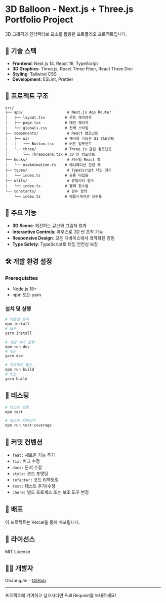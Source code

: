 # 3D Balloon - Next.js + Three.js Portfolio Project

3D 그래픽과 인터랙티브 요소를 활용한 포트폴리오 프로젝트입니다.

## 🚀 기술 스택

- **Frontend**: Next.js 14, React 18, TypeScript
- **3D Graphics**: Three.js, React Three Fiber, React Three Drei
- **Styling**: Tailwind CSS
- **Development**: ESLint, Prettier

## 📁 프로젝트 구조

```
src/
├── app/                    # Next.js App Router
│   ├── layout.tsx         # 루트 레이아웃
│   ├── page.tsx           # 메인 페이지
│   └── globals.css        # 전역 스타일
├── components/             # React 컴포넌트
│   ├── ui/                # 재사용 가능한 UI 컴포넌트
│   │   └── Button.tsx     # 버튼 컴포넌트
│   └── three/             # Three.js 관련 컴포넌트
│       └── ThreeScene.tsx # 3D 씬 컴포넌트
├── hooks/                  # 커스텀 React 훅
│   └── useAnimation.ts    # 애니메이션 관련 훅
├── types/                  # TypeScript 타입 정의
│   └── index.ts           # 공통 타입들
├── utils/                  # 유틸리티 함수
│   └── index.ts           # 헬퍼 함수들
└── constants/              # 상수 정의
    └── index.ts           # 애플리케이션 상수들
```

## 🎯 주요 기능

- **3D Scene**: 회전하는 큐브와 그림자 효과
- **Interactive Controls**: 마우스로 3D 씬 조작 가능
- **Responsive Design**: 모든 디바이스에서 최적화된 경험
- **Type Safety**: TypeScript로 타입 안전성 보장

## 🛠️ 개발 환경 설정

### Prerequisites
- Node.js 18+ 
- npm 또는 yarn

### 설치 및 실행

```bash
# 의존성 설치
npm install
# 또는
yarn install

# 개발 서버 실행
npm run dev
# 또는
yarn dev

# 프로덕션 빌드
npm run build
# 또는
yarn build
```

## 🧪 테스팅

```bash
# 테스트 실행
npm test

# 테스트 커버리지
npm run test:coverage
```

## 📝 커밋 컨벤션

- `feat:` 새로운 기능 추가
- `fix:` 버그 수정
- `docs:` 문서 수정
- `style:` 코드 포맷팅
- `refactor:` 코드 리팩토링
- `test:` 테스트 추가/수정
- `chore:` 빌드 프로세스 또는 보조 도구 변경

## 🚀 배포

이 프로젝트는 Vercel을 통해 배포됩니다.

## 📄 라이선스

MIT License

## 👨‍💻 개발자

OhJungJin - [GitHub](https://github.com/OhJungJin)

---

프로젝트에 기여하고 싶으시다면 Pull Request를 보내주세요!
